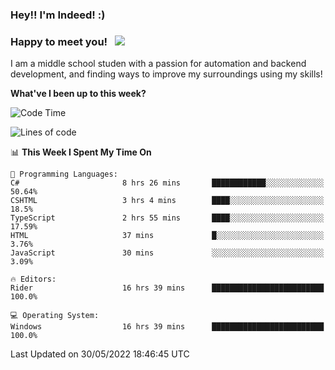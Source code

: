 ### Hey!! I'm Indeed! :) 

### Happy to meet you! &nbsp; ![](https://visitor-badge.glitch.me/badge?page_id=Indeedornot.Indeedornot)

I am a middle school studen with a passion for automation and backend development, and finding ways to improve my surroundings using my skills!

**What've I been up to this week?** 

<!--START_SECTION:waka-->
![Code Time](http://img.shields.io/badge/Code%20Time-0%20secs-blue)

![Lines of code](https://img.shields.io/badge/From%20Hello%20World%20I%27ve%20Written-722%20Thousand%20lines%20of%20code-blue)

📊 **This Week I Spent My Time On** 

```text
💬 Programming Languages: 
C#                       8 hrs 26 mins       ████████████░░░░░░░░░░░░░   50.64% 
CSHTML                   3 hrs 4 mins        ████░░░░░░░░░░░░░░░░░░░░░   18.5% 
TypeScript               2 hrs 55 mins       ████░░░░░░░░░░░░░░░░░░░░░   17.59% 
HTML                     37 mins             █░░░░░░░░░░░░░░░░░░░░░░░░   3.76% 
JavaScript               30 mins             ░░░░░░░░░░░░░░░░░░░░░░░░░   3.09%

🔥 Editors: 
Rider                    16 hrs 39 mins      █████████████████████████   100.0%

💻 Operating System: 
Windows                  16 hrs 39 mins      █████████████████████████   100.0%

```


 Last Updated on 30/05/2022 18:46:45 UTC
<!--END_SECTION:waka-->
